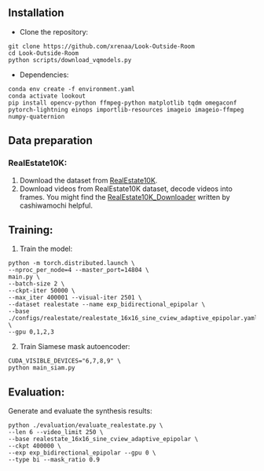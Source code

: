## Installation
- Clone the repository:
```
git clone https://github.com/xrenaa/Look-Outside-Room
cd Look-Outside-Room
python scripts/download_vqmodels.py
```
- Dependencies:  
```
conda env create -f environment.yaml
conda activate lookout
pip install opencv-python ffmpeg-python matplotlib tqdm omegaconf pytorch-lightning einops importlib-resources imageio imageio-ffmpeg numpy-quaternion
```

## Data preparation

### RealEstate10K:
1. Download the dataset from [RealEstate10K](https://google.github.io/realestate10k/).
2. Download videos from RealEstate10K dataset, decode videos into frames. You might find the [RealEstate10K_Downloader](https://github.com/cashiwamochi/RealEstate10K_Downloader) written by cashiwamochi helpful. 

## Training:

1. Train the model:
```
python -m torch.distributed.launch \
--nproc_per_node=4 --master_port=14804 \
main.py \
--batch-size 2 \
--ckpt-iter 50000 \
--max_iter 400001 --visual-iter 2501 \
--dataset realestate --name exp_bidirectional_epipolar \
--base ./configs/realestate/realestate_16x16_sine_cview_adaptive_epipolar.yaml \
--gpu 0,1,2,3
```

2. Train Siamese mask autoencoder:
```
CUDA_VISIBLE_DEVICES="6,7,8,9" \
python main_siam.py
```

## Evaluation:
Generate and evaluate the synthesis results:
```
python ./evaluation/evaluate_realestate.py \
--len 6 --video_limit 250 \
--base realestate_16x16_sine_cview_adaptive_epipolar \
--ckpt 400000 \
--exp exp_bidirectional_epipolar --gpu 0 \
--type bi --mask_ratio 0.9
```

